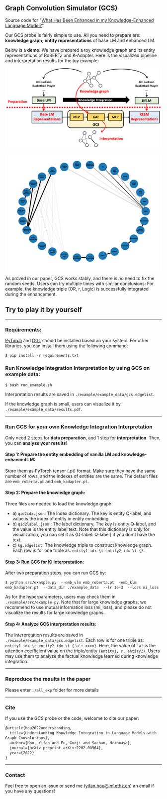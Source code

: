 ## Graph Convolution Simulator (GCS)

Source code for "[What Has Been Enhanced in my Knowledge-Enhanced Language Model?](https://arxiv.org/abs/2202.00964)"

Our GCS probe is fairly simple to use. All you need to prepare are: **knowledge graph**; **entity representations** of base LM and enhanced LM.

Below is a **demo**. We have prepared a toy knowledge graph and its entity representations of RoBERTa and K-Adapter. Here is the visualized pipeline and interpretation results for the toy example:

![image](./example/example_data/pipeline.png)

![image](./example/example_data/results.png)

As proved in our paper, GCS works stably, and there is no need to fix the random seeds. Users can try multiple times with similar conclusions: For example, the knowledge triple (OR, r, Logic) is successfully integrated during the enhancement.


## Try to play it by yourself

---

### Requirements:

[PyTorch](https://pytorch.org/get-started/locally/) and [DGL](https://www.dgl.ai/pages/start.html) should be installed based on your system. For other libraries, you can install them using the following command:

    $ pip install -r requirements.txt

### Run Knowledge Integration Interpretation by using GCS on example data:

    $ bash run_example.sh

Interpretation results are saved in `./example/example_data/gcs.edgelist`. 

If the knowledge graph is small, users can visualize it by `./example/example_data/results.pdf`. 

---

### Run GCS for your own Knowledge Integration Interpretation

Only need 2 steps for **data preparation**, and 1 step for **interpretation**. Then, you can **analyze your results**!

#### Step 1: Prepare the entity embedding of vanilla LM and knowledge-enhanced LM:
Store them as PyTorch tensor (.pt) format. Make sure they have the same number of rows, and the indexes of entities are the same. The default files are `emb_roberta.pt` and `emb_kadapter.pt`.

#### Step 2: Prepare the knowledge graph:
Three files are needed to load the knowledge graph:

* a) `qid2idx.json`: The index dictionary. The key is entity Q-label, and value is the index of entity in entity embedding
* b) `qid2label.json` : The label dictionary. The key is entity Q-label, and the value is the entity label text. Note that this dictionary is only for visualization, you can set it as {Q-label: Q-label} if you don't have the text.
* c) `kg.edgelist`: The knowledge triple to construct knowledge graph. Each row is for one triple as: `entity1_idx \t entity2_idx \t {}`.

#### Step 3: Run GCS for KI interpretation:
After two preparation steps, you can run GCS by:

    $ python src/example.py  --emb_vlm emb_roberta.pt  -emb_klm emb_kadapter.pt  --data_dir ./example_data  --lr 1e-3  --loss mi_loss

As for the hyperparameters, users may check them in `./example/src/example.py`. Note that for large knowledge graphs, we recommend to use mutual information loss (mi_loss), and please do not visualize the results for large knowledge graphs.

#### Step 4: Analyze GCS interpretation results:
The interpretation results are saved in `./example/example_data/gcs.edgelist`. Each row is for one triple as: `entity1_idx \t entity2_idx \t {'a': xxxx}`. Here, the value of `'a'` is the attention coefficient value on the triple/entity `(entity1, r, entity2)`. Users may use them to analyze the factual knowledge learned during knowledge integration.

---

### Reproduce the results in the paper
Please enter `./all_exp` folder for more details

---

### Cite

If you use the GCS probe or the code, welcome to cite our paper:

```
@article{hou2022understanding,
  title={Understanding Knowledge Integration in Language Models with Graph Convolutions},
  author={Hou, Yifan and Fu, Guoji and Sachan, Mrinmaya},
  journal={arXiv preprint arXiv:2202.00964},
  year={2022}
}
```
---

### Contact

Feel free to open an issue or send me (yifan.hou@inf.ethz.ch) an email if you have any questions!
